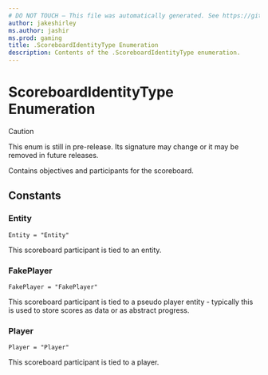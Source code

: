 ```yaml
---
# DO NOT TOUCH — This file was automatically generated. See https://github.com/mojang/minecraftapidocsgenerator to modify descriptions, examples, etc.
author: jakeshirley
ms.author: jashir
ms.prod: gaming
title: .ScoreboardIdentityType Enumeration
description: Contents of the .ScoreboardIdentityType enumeration.
---
```

# ScoreboardIdentityType Enumeration

> [!CAUTION]
> This enum is still in pre-release.  Its signature may change or it may be removed in future releases.

Contains objectives and participants for the scoreboard.

## Constants
### **Entity**
`Entity = "Entity"`

This scoreboard participant is tied to an entity.
### **FakePlayer**
`FakePlayer = "FakePlayer"`

This scoreboard participant is tied to a pseudo player entity - typically this is used to store scores as data or as abstract progress.
### **Player**
`Player = "Player"`

This scoreboard participant is tied to a player.
